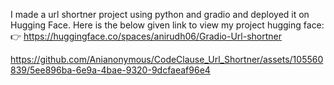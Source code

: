 I made a url shortner project using python and gradio and deployed it on Hugging Face.
Here is the below given link to view my project hugging face:👉
https://huggingface.co/spaces/anirudh06/Gradio-Url-shortner

https://github.com/Anianonymous/CodeClause_Url_Shortner/assets/105560839/5ee896ba-6e9a-4bae-9320-9dcfaeaf96e4
